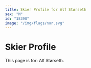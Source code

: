 ```yaml
---
title: Skier Profile for Alf Størseth
sex: "M"
id: "18398"
image: "/img/flags/nor.svg" 
---
```


# Skier Profile

This page is for: Alf Størseth.
    